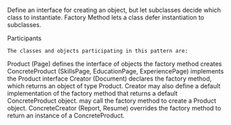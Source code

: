 Define an interface for creating an object, but let subclasses decide which class to instantiate. Factory Method lets a class defer instantiation to subclasses.

Participants

    The classes and objects participating in this pattern are:

Product  (Page)
defines the interface of objects the factory method creates
ConcreteProduct  (SkillsPage, EducationPage, ExperiencePage)
implements the Product interface
Creator  (Document)
declares the factory method, which returns an object of type Product. Creator may also define a default implementation of the factory method that returns a default ConcreteProduct object.
may call the factory method to create a Product object.
ConcreteCreator  (Report, Resume)
overrides the factory method to return an instance of a ConcreteProduct.

